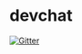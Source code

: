 # devchat

[![Gitter](https://badges.gitter.im/Join%20Chat.svg)](https://gitter.im/HellBiz/devchat?utm_source=badge&utm_medium=badge&utm_campaign=pr-badge&utm_content=badge)